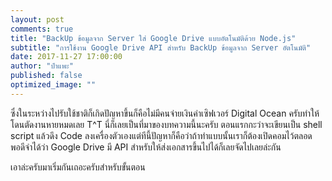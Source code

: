 ```yaml
---
layout: post
comments: true
title: "BackUp ข้อมูลจาก Server ใส่ Google Drive แบบอัตโนมัติด้วย Node.js"
subtitle: "การใช้งาน Google Drive API สำหรับ BackUp ข้อมูลจาก Server อัตโนมัติ"
date: 2017-11-27 17:00:00
author: "ป๋าแพะ"
published: false
optimized_image: ""
---
```

<p>ซึ่งในระหว่างไปรับใช้ชาติก็เกิดปัญหาขึ้นก็คือไม่มีคนจ่ายเงินค่าเซิฟเวอร์ Digital Ocean ครับทำให้โดนตัดงานหายหมดเลย T^T นี่ก็เลยเป็นที่มาของบทความนี้นะครับ ตอนแรกกะว่าจะเขียนเป็น shell script แล้วดึง Code ลงเครื่องตัวเองแต่ทีนี้ปัญหาก็คือว่าถ้าทำแบบนั้นเราก็ต้องเปิดคอมไว้ตลอดพอดีจำได้ว่า Google Drive มี API สำหรับให้ส่งเอกสารขึ้นไปได้ก็เลยจัดไปเลยล่ะกัน</p>
<p>เอาล่ะครับมาเริ่มกันเถอะครับสำหรับขั้นตอน</p>